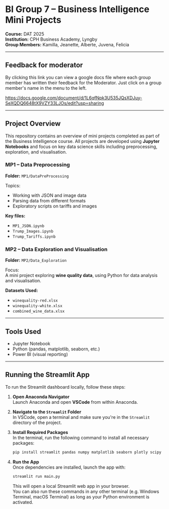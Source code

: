 # BI Group 7 – Business Intelligence Mini Projects

**Course:** DAT 2025  
**Institution:** CPH Business Academy, Lyngby  
**Group Members:** Kamilla, Jeanette, Alberte, Juvena, Felicia

---

## Feedback for moderator 
By clicking this link you can view a google docs file where each group member has written their feedback for the Moderator. Just click on a group member's name in the menu to the left.

https://docs.google.com/document/d/1L6qfNpk3U535JQsXDJuy-SeXQDQ6648tX9VZY33LJOs/edit?usp=sharing

---

## Project Overview

This repository contains an overview of mini projects completed as part of the Business Intelligence course. All projects are developed using **Jupyter Notebooks** and focus on key data science skills including preprocessing, exploration, and visualisation.

### MP1 – Data Preprocessing

**Folder:** `MP1/DataPreProcessing`

Topics:
- Working with JSON and image data
- Parsing data from different formats
- Exploratory scripts on tariffs and images

**Key files:**
- `MP1_JSON.ipynb`
- `Trump_Images.ipynb`
- `Trump_Tariffs.ipynb`

### MP2 – Data Exploration and Visualisation

**Folder:** `MP2/Data_Exploration`

Focus:  
A mini project exploring **wine quality data**, using Python for data analysis and visualisation.

**Datasets Used:**
- `winequality-red.xlsx`
- `winequality-white.xlsx`
- `combined_wine_data.xlsx`

---

## Tools Used

- Jupyter Notebook  
- Python (pandas, matplotlib, seaborn, etc.)  
- Power BI (visual reporting)

---

## Running the Streamlit App

To run the Streamlit dashboard locally, follow these steps:

1. **Open Anaconda Navigator**  
   Launch Anaconda and open **VSCode** from within Anaconda.

2. **Navigate to the `Streamlit` Folder**  
   In VSCode, open a terminal and make sure you're in the `Streamlit` directory of the project.

3. **Install Required Packages**  
   In the terminal, run the following command to install all necessary packages:

   ```bash
   pip install streamlit pandas numpy matplotlib seaborn plotly scipy scikit-learn
   ```

4. **Run the App**  
   Once dependencies are installed, launch the app with:

   ```bash
   streamlit run main.py
   ```

   This will open a local Streamlit web app in your browser.  
   You can also run these commands in any other terminal (e.g. Windows Terminal, macOS Terminal) as long as your Python environment is activated.


